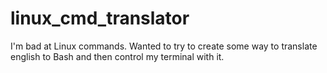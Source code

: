 # linux_cmd_translator
I'm bad at Linux commands. Wanted to try to create some way to translate english to Bash and then control my terminal with it. 
